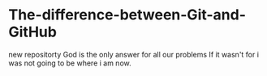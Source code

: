 # The-difference-between-Git-and-GitHub
new repositorty
God is the only answer for all our problems
If it wasn't for i was not going to be where i am now.

